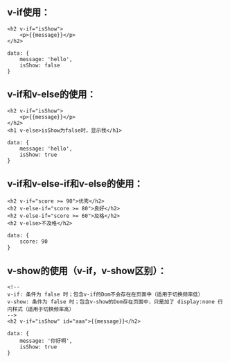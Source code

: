 ## v-if使用：
```vue
<h2 v-if="isShow">
	<p>{{message}}</p>
</h2>

data: {
	message: 'hello',
	isShow: false
}
```
## v-if和v-else的使用：
```vue
<h2 v-if="isShow">
	<p>{{message}}</p>
</h2>
<h1 v-else>isShow为false时，显示我</h1>

data: {
	message: 'hello',
	isShow: true
}
```
## v-if和v-else-if和v-else的使用：
```vue
<h2 v-if="score >= 90">优秀</h2>
<h2 v-else-if="score >= 80">良好</h2>
<h2 v-else-if="score >= 60">及格</h2>
<h2 v-else>不及格</h2>

data: {
	score: 90
}
```
## v-show的使用（v-if，v-show区别）：
```vue
<!-- 
v-if: 条件为 false 时；包含v-if的Dom不会存在在页面中（适用于切换频率低）
v-show: 条件为 false 时；包含v-show的Dom存在页面中，只是加了 display:none 行内样式（适用于切换频率高）
-->
<h2 v-if="isShow" id="aaa">{{message}}</h2>

data: {
	message: '你好啊',
	isShow: true
}
```
